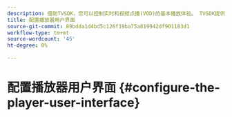 ```yaml
---
description: 借助TVSDK，您可以控制实时和视频点播(VOD)的基本播放体验。 TVSDK提供了播放器实例上的方法和属性，您可以使用这些方法和属性来配置播放器用户界面。
title: 配置播放器用户界面
source-git-commit: 89bdda1d4bd5c126f19ba75a819942df901183d1
workflow-type: tm+mt
source-wordcount: '45'
ht-degree: 0%

---
```



# 配置播放器用户界面 {#configure-the-player-user-interface}

